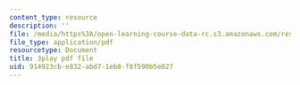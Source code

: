 ```yaml
---
content_type: resource
description: ''
file: /media/https%3A/open-learning-course-data-rc.s3.amazonaws.com/res-6-012-introduction-to-probability-spring-2018/914923cbe832abd71eb8f8f590b5e027_fBfMIVXc_OM.pdf
file_type: application/pdf
resourcetype: Document
title: 3play pdf file
uid: 914923cb-e832-abd7-1eb8-f8f590b5e027
---
```

